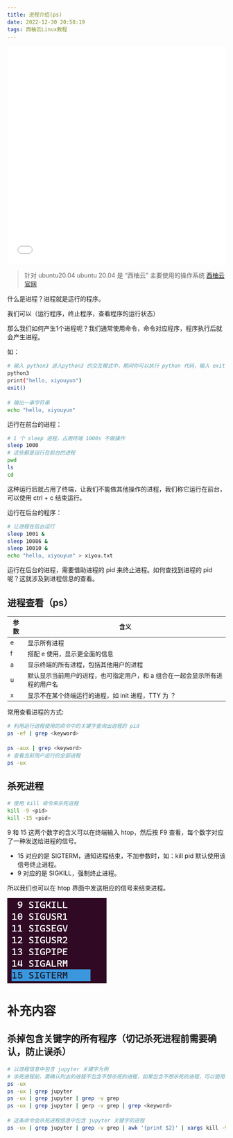 ```yaml
---
title: 进程介绍(ps)
date: 2022-12-30 20:58:19
tags: 西柚云Linux教程
---
```

<iframe src="//player.bilibili.com/player.html?aid=647818915&bvid=BV1Ee4y1p77d&cid=896823750&page=1" style="width:100%;height:500px;min-width:375px;min-height:200px"scrolling="no" border="0" frameborder="no" framespacing="0" allowfullscreen="true"> </iframe>

<!--more-->

> 针对 ubuntu20.04
> ubuntu 20.04 是 “西柚云” 主要使用的操作系统  [西柚云官网](https://www.xiyoucloud.net/aff/VKRWMUHQ)

什么是进程？进程就是运行的程序。

我们可以（运行程序，终止程序，查看程序的运行状态）

那么我们如何产生1个进程呢？我们通常使用命令，命令对应程序，程序执行后就会产生进程。

如：

```bash
# 输入 python3 进入python3 的交互模式中，期间你可以执行 python 代码，输入 exit（）退出该模式
python3
print("hello, xiyouyun")
exit()

# 输出一串字符串
echo "hello, xiyouyun"
```

运行在前台的进程：

```bash
# 1 个 sleep 进程，占用终端 1000s 不做操作
sleep 1000
# 这些都是运行在前台的进程
pwd
ls
cd
```

这种运行后就占用了终端，让我们不能做其他操作的进程，我们称它运行在前台，可以使用 ctrl + c 结束运行。

运行在后台的程序：

```bash
# 让进程在后台运行
sleep 1001 &
sleep 10086 &
sleep 10010 &
echo "hello, xiyouyun" > xiyou.txt
```

运行在后台的进程，需要借助进程的 pid 来终止进程。如何查找到进程的 pid 呢？这就涉及到进程信息的查看。

## 进程查看（ps）

| 参数 | 含义                                                         |
| ---- | ------------------------------------------------------------ |
| e    | 显示所有进程                                                 |
| f    | 搭配 e 使用，显示更全面的信息                                |
| a    | 显示终端的所有进程，包括其他用户的进程                       |
| u    | 默认显示当前用户的进程，也可指定用户，和 a 组合在一起会显示所有进程的用户名 |
| x    | 显示不在某个终端运行的进程，如 init 进程，TTY 为 ？          |

常用查看进程的方式:

```bash
# 利用运行进程使用的命令中的关键字查询出进程的 pid
ps -ef | grep <keyword>

ps -aux | grep <keyword>
# 查看当前用户运行的全部进程
ps -ux 
```

## 杀死进程

```bash
# 使用 kill 命令来杀死进程
kill -9 <pid>
kill -15 <pid>
```

9 和 15 这两个数字的含义可以在终端输入 htop，然后按 F9 查看，每个数字对应了一种发送给进程的信号。

- 15 对应的是 SIGTERM，通知进程结束，不加参数时，如：kill pid 默认使用该信号终止进程。
- 9 对应的是 SIGKILL，强制终止进程。

所以我们也可以在 htop 界面中发送相应的信号来结束进程。

![image-20221230210911614](进程介绍-ps/image-20221230210911614.png)

# 补充内容

## 杀掉包含关键字的所有程序（**切记杀死进程前需要确认，防止误杀**）

```bash
# 以进程信息中包含 jupyter 关键字为例
# 杀死进程前，需确认列出的进程不包含不想杀死的进程，如果包含不想杀死的进程，可以使用 grep 增加筛选条件，直至输出的进程信息全部为你想要杀死的进程为止
ps -ux
ps -ux | grep jupyter
ps -ux | grep jupyter | grep -v grep 
ps -ux | grep jupyter | gerp -v grep | grep <keyword>

# 这条命令会杀死进程信息中包含 jupyter 关键字的进程
ps -ux | grep jupyter | grep -v grep | awk '{print $2}' | xargs kill -9
```

